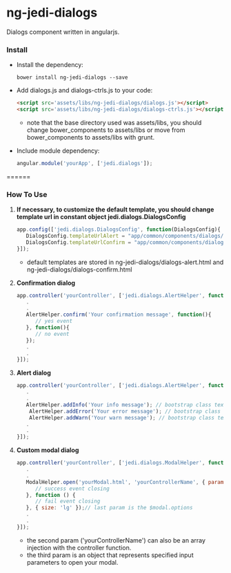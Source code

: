 # ng-jedi-dialogs
Dialogs component written in angularjs.

### Install

* Install the dependency:

   ```shell
   bower install ng-jedi-dialogs --save
   ```
* Add dialogs.js and dialogs-ctrls.js to your code:

   ```html
   <script src='assets/libs/ng-jedi-dialogs/dialogs.js'></script>
   <script src='assets/libs/ng-jedi-dialogs/dialogs-ctrls.js'></script>
   ```
   - note that the base directory used was assets/libs, you should change bower_components to assets/libs or move from bower_components to assets/libs with grunt.
* Include module dependency:

   ```javascript
   angular.module('yourApp', ['jedi.dialogs']);
   ```
======

### How To Use

1. **If necessary, to customize the default template, you should change template url in constant object jedi.dialogs.DialogsConfig**

   ```javascript
   app.config(['jedi.dialogs.DialogsConfig', function(DialogsConfig){
      DialogsConfig.templateUrlAlert = "app/common/components/dialogs/dialogs-alert.html";
      DialogsConfig.templateUrlConfirm = "app/common/components/dialogs/dialogs-confirm.html";
   }]);
   ```
   - default templates are stored in ng-jedi-dialogs/dialogs-alert.html and ng-jedi-dialogs/dialogs-confirm.html
2. **Confirmation dialog**

   ```javascript
   app.controller('yourController', ['jedi.dialogs.AlertHelper', function(AlertHelper){
      .
      .
      AlertHelper.confirm('Your confirmation message', function(){
         // yes event
      }, function(){
         // no event
      });
      .
      .
   }]);
   ```
3. **Alert dialog**

   ```javascript
   app.controller('yourController', ['jedi.dialogs.AlertHelper', function(AlertHelper){
      .
      .
      AlertHelper.addInfo('Your info message'); // bootstrap class text-info
	   AlertHelper.addError('Your error message'); // bootstrap class text-danger
	   AlertHelper.addWarn('Your warn message'); // bootstrap class text-dangerwarning
      .
      .
   }]);
   ```
4. **Custom modal dialog**

   ```javascript
   app.controller('yourController', ['jedi.dialogs.ModalHelper', function(ModalHelper){
      .
      .
      ModalHelper.open('yourModal.html', 'yourControllerName', { param1: value1, param2: value2 }, function () {
         // success event closing
      }, function () {
         // fail event closing
      }, { size: 'lg' });// last param is the $modal.options
      .
      .
   }]);
   ```
   - the second param ('yourControllerName') can also be an array injection with the controller function.
   - the third param is an object that represents specified input parameters to open your modal.